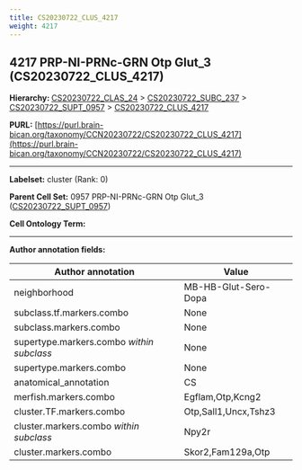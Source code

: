 ```yaml
---
title: CS20230722_CLUS_4217
weight: 4217
---
```

## 4217 PRP-NI-PRNc-GRN Otp Glut_3 (CS20230722_CLUS_4217)
<b>Hierarchy: </b>
[CS20230722_CLAS_24](../CS20230722_CLAS_24) >
[CS20230722_SUBC_237](../CS20230722_SUBC_237) >
[CS20230722_SUPT_0957](../CS20230722_SUPT_0957) >
[CS20230722_CLUS_4217](../CS20230722_CLUS_4217)

**PURL:** [https://purl.brain-bican.org/taxonomy/CCN20230722/CS20230722_CLUS_4217](https://purl.brain-bican.org/taxonomy/CCN20230722/CS20230722_CLUS_4217)

---


**Labelset:** cluster (Rank: 0)

**Parent Cell Set:** 0957 PRP-NI-PRNc-GRN Otp Glut_3 ([CS20230722_SUPT_0957](../CS20230722_SUPT_0957))



**Cell Ontology Term:** 

[MARKER GENES.]: #


---

[TRANSFERRED ANNOTATIONS.]: #


[AUTHOR ANNOTATION FIELDS.]: #


**Author annotation fields:**

| Author annotation | Value |
|-------------------|-------|
|neighborhood|MB-HB-Glut-Sero-Dopa|
|subclass.tf.markers.combo|None|
|subclass.markers.combo|None|
|supertype.markers.combo _within subclass_|None|
|supertype.markers.combo|None|
|anatomical_annotation|CS|
|merfish.markers.combo|Egflam,Otp,Kcng2|
|cluster.TF.markers.combo|Otp,Sall1,Uncx,Tshz3|
|cluster.markers.combo _within subclass_|Npy2r|
|cluster.markers.combo|Skor2,Fam129a,Otp|
